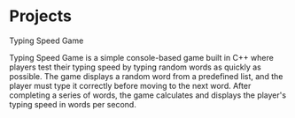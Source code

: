 # Projects

Typing Speed Game

Typing Speed Game is a simple console-based game built in C++ where players test their typing speed by typing random words as quickly as possible. The game displays a random word from a predefined list, and the player must type it correctly before moving to the next word. After completing a series of words, the game calculates and displays the player's typing speed in words per second.
